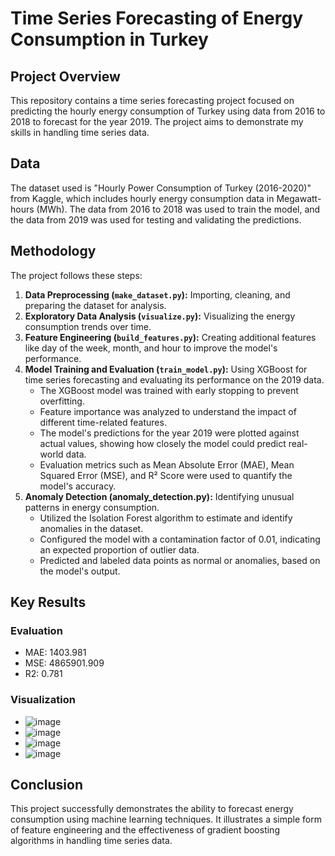 # Time Series Forecasting of Energy Consumption in Turkey

## Project Overview

This repository contains a time series forecasting project focused on predicting the hourly energy consumption of Turkey using data from 2016 to 2018 to forecast for the year 2019. The project aims to demonstrate my skills in handling time series data.

## Data

The dataset used is "Hourly Power Consumption of Turkey (2016-2020)" from Kaggle, which includes hourly energy consumption data in Megawatt-hours (MWh). The data from 2016 to 2018 was used to train the model, and the data from 2019 was used for testing and validating the predictions.

## Methodology

The project follows these steps:

1. **Data Preprocessing (`make_dataset.py`):** Importing, cleaning, and preparing the dataset for analysis.
2. **Exploratory Data Analysis (`visualize.py`):** Visualizing the energy consumption trends over time.
3. **Feature Engineering (`build_features.py`):** Creating additional features like day of the week, month, and hour to improve the model's performance.
4. **Model Training and Evaluation (`train_model.py`):** Using XGBoost for time series forecasting and evaluating its performance on the 2019 data.
    - The XGBoost model was trained with early stopping to prevent overfitting.
    - Feature importance was analyzed to understand the impact of different time-related features.
    - The model's predictions for the year 2019 were plotted against actual values, showing how closely the model could predict real-world data.
    - Evaluation metrics such as Mean Absolute Error (MAE), Mean Squared Error (MSE), and R² Score were used to quantify the model's accuracy.
5. **Anomaly Detection (anomaly_detection.py):** Identifying unusual patterns in energy consumption.
    - Utilized the Isolation Forest algorithm to estimate and identify anomalies in the dataset.
    - Configured the model with a contamination factor of 0.01, indicating an expected proportion of outlier data.
    - Predicted and labeled data points as normal or anomalies, based on the model's output.

## Key Results
  
  ### Evaluation
  - MAE: 1403.981
  - MSE: 4865901.909
  - R2: 0.781
  ### Visualization
  - ![image](https://github.com/magellanic-clouds17/time_series_anomaly_detection_forecasting/assets/72970703/e67fab2d-f9da-4838-9f56-c3995cc9dd4d)
  - ![image](https://github.com/magellanic-clouds17/time_series_anomaly_detection_forecasting/assets/72970703/3833a07c-848c-4dcf-8c0d-391b76366cc0)
  - ![image](https://github.com/magellanic-clouds17/time_series_anomaly_detection_forecasting/assets/72970703/ad72d878-6234-4289-822a-6f11a3e9829f)
  - ![image](https://github.com/magellanic-clouds17/time_series_anomaly_detection_forecasting/assets/72970703/21ef88ba-f298-4cdc-b08b-32a8a3d6d051)

## Conclusion

This project successfully demonstrates the ability to forecast energy consumption using machine learning techniques. It illustrates a simple form of feature engineering and the effectiveness of gradient boosting algorithms in handling time series data.
